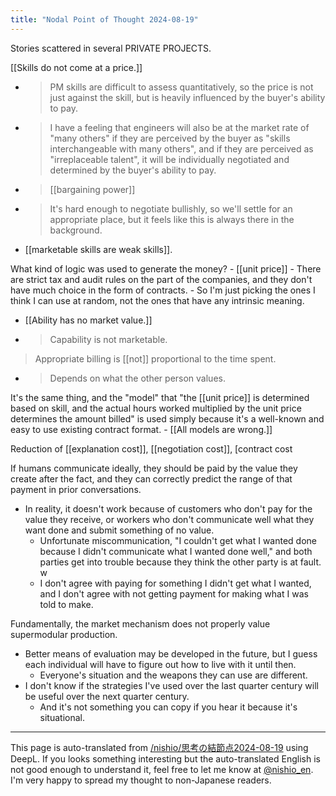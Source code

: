 ```yaml
---
title: "Nodal Point of Thought 2024-08-19"
---
```


Stories scattered in several PRIVATE PROJECTS.

[[Skills do not come at a price.]]
- > PM skills are difficult to assess quantitatively, so the price is not just against the skill, but is heavily influenced by the buyer's ability to pay.
- > I have a feeling that engineers will also be at the market rate of "many others" if they are perceived by the buyer as "skills interchangeable with many others", and if they are perceived as "irreplaceable talent", it will be individually negotiated and determined by the buyer's ability to pay.
- >  [[bargaining power]]
- > It's hard enough to negotiate bullishly, so we'll settle for an appropriate place, but it feels like this is always there in the background.
- [[marketable skills are weak skills]].

What kind of logic was used to generate the money?
    - [[unit price]]
    - There are strict tax and audit rules on the part of the companies, and they don't have much choice in the form of contracts.
    - So I'm just picking the ones I think I can use at random, not the ones that have any intrinsic meaning.


- [[Ability has no market value.]]
- > Capability is not marketable.


> Appropriate billing is [[not]] proportional to the time spent.
- > Depends on what the other person values.

It's the same thing, and the "model" that "the [[unit price]] is determined based on skill, and the actual hours worked multiplied by the unit price determines the amount billed" is used simply because it's a well-known and easy to use existing contract format.
    - [[All models are wrong.]]

Reduction of [[explanation cost]], [[negotiation cost]], [contract cost

If humans communicate ideally, they should be paid by the value they create after the fact, and they can correctly predict the range of that payment in prior conversations.
- In reality, it doesn't work because of customers who don't pay for the value they receive, or workers who don't communicate well what they want done and submit something of no value.
    - Unfortunate miscommunication, "I couldn't get what I wanted done because I didn't communicate what I wanted done well," and both parties get into trouble because they think the other party is at fault. w
    - I don't agree with paying for something I didn't get what I wanted, and I don't agree with not getting payment for making what I was told to make.

Fundamentally, the market mechanism does not properly value supermodular production.
- Better means of evaluation may be developed in the future, but I guess each individual will have to figure out how to live with it until then.
    - Everyone's situation and the weapons they can use are different.
- I don't know if the strategies I've used over the last quarter century will be useful over the next quarter century.
    - And it's not something you can copy if you hear it because it's situational.



---
This page is auto-translated from [/nishio/思考の結節点2024-08-19](https://scrapbox.io/nishio/思考の結節点2024-08-19) using DeepL. If you looks something interesting but the auto-translated English is not good enough to understand it, feel free to let me know at [@nishio_en](https://twitter.com/nishio_en). I'm very happy to spread my thought to non-Japanese readers.